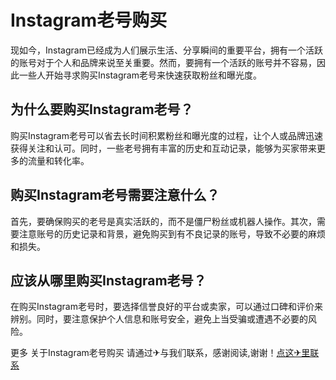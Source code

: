 # Instagram老号购买

现如今，Instagram已经成为人们展示生活、分享瞬间的重要平台，拥有一个活跃的账号对于个人和品牌来说至关重要。然而，要拥有一个活跃的账号并不容易，因此一些人开始寻求购买Instagram老号来快速获取粉丝和曝光度。

## 为什么要购买Instagram老号？

购买Instagram老号可以省去长时间积累粉丝和曝光度的过程，让个人或品牌迅速获得关注和认可。同时，一些老号拥有丰富的历史和互动记录，能够为买家带来更多的流量和转化率。

## 购买Instagram老号需要注意什么？

首先，要确保购买的老号是真实活跃的，而不是僵尸粉丝或机器人操作。其次，需要注意账号的历史记录和背景，避免购买到有不良记录的账号，导致不必要的麻烦和损失。

## 应该从哪里购买Instagram老号？

在购买Instagram老号时，要选择信誉良好的平台或卖家，可以通过口碑和评价来辨别。同时，要注意保护个人信息和账号安全，避免上当受骗或遭遇不必要的风险。

更多 关于Instagram老号购买 请通过✈与我们联系，感谢阅读,谢谢！[点这✈里联系](https://acc.k02.cc)
